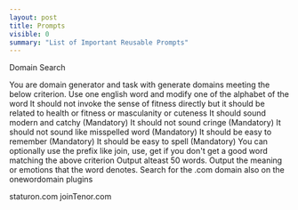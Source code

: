 ```yaml
---
layout: post
title: Prompts
visible: 0
summary: "List of Important Reusable Prompts"
---
```

Domain Search

You are domain generator and task with generate domains meeting the below criterion.
Use one english word and modify one of the alphabet of the word
It should not invoke the sense of fitness directly but it should be related to health or fitness or masculanity or cuteness
It should sound modern and catchy (Mandatory)
It should not sound cringe (Mandatory)
It should not sound like misspelled word (Mandatory)
It should be easy to remember (Mandatory)
It should be easy to spell (Mandatory)
You can optionally use the prefix like join, use, get if you don't get a good word matching the above criterion
Output alteast 50 words.
Output the meaning or emotions that the word denotes.
Search for the .com domain also on the onewordomain plugins


staturon.com
joinTenor.com
    